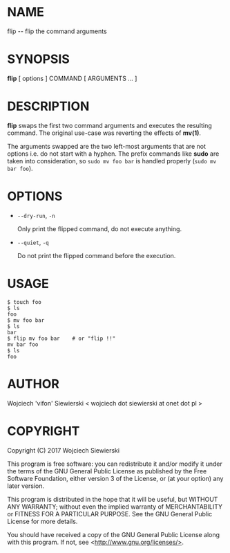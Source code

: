 # NAME

flip -- flip the command arguments

# SYNOPSIS

**flip** \[ options \] COMMAND \[ ARGUMENTS ... \]

# DESCRIPTION

**flip** swaps the first two command arguments and executes the
resulting command. The original use-case was reverting the effects of
**mv(1)**.

The arguments swapped are the two left-most arguments that are not
options i.e. do not start with a hyphen. The prefix commands like
**sudo** are taken into consideration, so `sudo mv foo bar` is handled
properly (`sudo mv bar foo`).

# OPTIONS

- `--dry-run`, `-n`

    Only print the flipped command, do not execute anything.

- `--quiet`, `-q`

    Do not print the flipped command before the execution.

# USAGE

    $ touch foo
    $ ls
    foo
    $ mv foo bar
    $ ls
    bar
    $ flip mv foo bar    # or "flip !!"
    mv bar foo
    $ ls
    foo

# AUTHOR

Wojciech 'vifon' Siewierski < wojciech dot siewierski at onet dot pl >

# COPYRIGHT

Copyright (C) 2017  Wojciech Siewierski

This program is free software: you can redistribute it and/or modify
it under the terms of the GNU General Public License as published by
the Free Software Foundation, either version 3 of the License, or
(at your option) any later version.

This program is distributed in the hope that it will be useful,
but WITHOUT ANY WARRANTY; without even the implied warranty of
MERCHANTABILITY or FITNESS FOR A PARTICULAR PURPOSE.  See the
GNU General Public License for more details.

You should have received a copy of the GNU General Public License
along with this program.  If not, see &lt;http://www.gnu.org/licenses/>.
